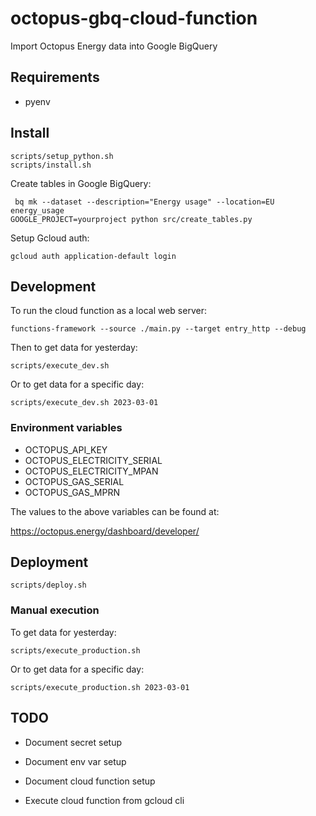 # octopus-gbq-cloud-function
Import Octopus Energy data into Google BigQuery

## Requirements

* pyenv

## Install

```
scripts/setup_python.sh
scripts/install.sh
```

Create tables in Google BigQuery:

```
 bq mk --dataset --description="Energy usage" --location=EU energy_usage
GOOGLE_PROJECT=yourproject python src/create_tables.py
```

Setup Gcloud auth:

```
gcloud auth application-default login
```

## Development

To run the cloud function as a local web server:

```
functions-framework --source ./main.py --target entry_http --debug
```

Then to get data for yesterday:

```
scripts/execute_dev.sh
```

Or to get data for a specific day:

```
scripts/execute_dev.sh 2023-03-01
```

### Environment variables

* OCTOPUS_API_KEY
* OCTOPUS_ELECTRICITY_SERIAL
* OCTOPUS_ELECTRICITY_MPAN
* OCTOPUS_GAS_SERIAL
* OCTOPUS_GAS_MPRN

The values to the above variables can be found at:

https://octopus.energy/dashboard/developer/

## Deployment

```
scripts/deploy.sh
```

### Manual execution

To get data for yesterday:

```
scripts/execute_production.sh
```

Or to get data for a specific day:

```
scripts/execute_production.sh 2023-03-01
```

## TODO

* Document secret setup

* Document env var setup

* Document cloud function setup

* Execute cloud function from gcloud cli
